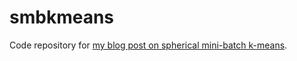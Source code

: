 # smbkmeans

Code repository for [my blog post on spherical mini-batch k-means](http://tscholak.github.io/big%20data/python/mongodb/market%20segmentation/2015/07/15/2015-06-15-smbkmeans.html).
